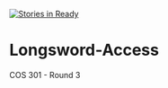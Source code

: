 [![Stories in Ready](https://badge.waffle.io/Rob0girl/Longsword-Access.png?label=ready&title=Ready)](https://waffle.io/Rob0girl/Longsword-Access)
# Longsword-Access
COS 301 - Round 3
